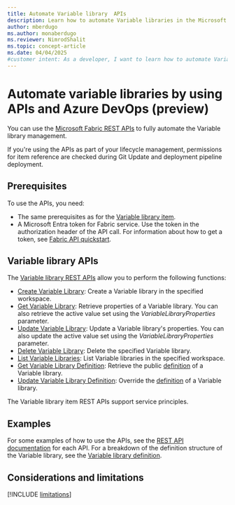 ```yaml
---
title: Automate Variable library  APIs
description: Learn how to automate Variable libraries in the Microsoft Fabric Application lifecycle management (ALM) tool, by using APIs.
author: mberdugo
ms.author: monaberdugo
ms.reviewer: NimrodShalit
ms.topic: concept-article
ms.date: 04/04/2025
#customer intent: As a developer, I want to learn how to automate Variable libraries in the Microsoft Fabric Application lifecycle management (ALM) tool, by using APIs, so that I can manage my content lifecycle.
---
```


# Automate variable libraries by using APIs and Azure DevOps (preview)

You can use the [Microsoft Fabric REST APIs](/rest/api/fabric/articles/using-fabric-apis) to fully automate the Variable library management.

If you're using the APIs as part of your lifecycle management, permissions for item reference are checked during Git Update and deployment pipeline deployment.

## Prerequisites

To use the APIs, you need:

- The same prerequisites as for the [Variable library item](./get-started-variable-libraries.md#prerequisites).
- A Microsoft Entra token for Fabric service. Use the token in the authorization header of the API call. For information about how to get a token, see [Fabric API quickstart](/rest/api/fabric/articles/get-started/fabric-api-quickstart).

## Variable library APIs

The [Variable library REST APIs](/rest/api/fabric/variablelibrary/items) allow you to perform the following functions:

- [Create Variable Library](/rest/api/fabric/variablelibrary/items/create-variable-library): Create a Variable library in the specified workspace.
- [Get Variable Library](/rest/api/fabric/variablelibrary/items/get-variable-library): Retrieve properties of a Variable library. You can also retrieve the active value set using the *VariableLibraryProperties* parameter.
- [Update Variable Library](/rest/api/fabric/variablelibrary/items/update-variable-library): Update a Variable library's properties. You can also update the active value set using the *VariableLibraryProperties* parameter.
- [Delete Variable Library](/rest/api/fabric/variablelibrary/items/delete-variable-library): Delete the specified Variable library.
- [List Variable Libraries](/rest/api/fabric/variablelibrary/items/list-variable-libraries): List Variable libraries in the specified workspace.
- [Get Variable Library Definition](/rest/api/fabric/variablelibrary/items/get-variable-library-definition): Retrieve the public [definition](./variable-library-cicd.md#variable-libraries-and-git-integration) of a Variable library.
- [Update Variable Library Definition](/rest/api/fabric/variablelibrary/items/update-variable-library-definition): Override the [definition](./variable-library-cicd.md#variable-libraries-and-git-integration) of a Variable library.

The Variable library item REST APIs support service principles.

## Examples

For some examples of how to use the APIs, see the [REST API documentation](/rest/api/fabric/variablelibrary/items) for each API.
For a breakdown of the definition structure of the Variable library, see the [Variable library definition](/rest/api/fabric/articles/item-management/definitions/variable-library-definition).

## Considerations and limitations

 [!INCLUDE [limitations](./includes/variable-library-limitations.md)]

